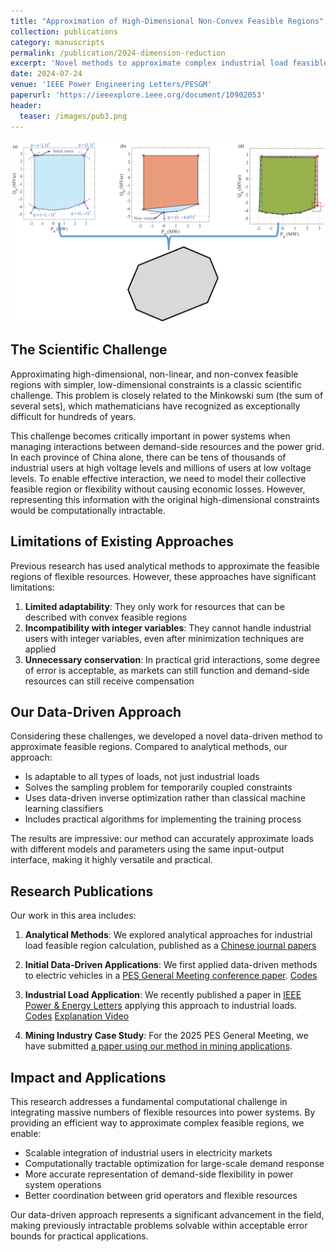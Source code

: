 ```yaml
---
title: "Approximation of High-Dimensional Non-Convex Feasible Regions"
collection: publications
category: manuscripts
permalink: /publication/2024-dimension-reduction
excerpt: 'Novel methods to approximate complex industrial load feasible regions with low-dimensional linear constraints'
date: 2024-07-24
venue: 'IEEE Power Engineering Letters/PESGM'
paperurl: 'https://ieeexplore.ieee.org/document/10902053'
header:
  teaser: /images/pub3.png
---
```


![Dimension Reduction](/images/pub3.png)

## The Scientific Challenge

Approximating high-dimensional, non-linear, and non-convex feasible regions with simpler, low-dimensional constraints is a classic scientific challenge. This problem is closely related to the Minkowski sum (the sum of several sets), which mathematicians have recognized as exceptionally difficult for hundreds of years.

This challenge becomes critically important in power systems when managing interactions between demand-side resources and the power grid. In each province of China alone, there can be tens of thousands of industrial users at high voltage levels and millions of users at low voltage levels. To enable effective interaction, we need to model their collective feasible region or flexibility without causing economic losses. However, representing this information with the original high-dimensional constraints would be computationally intractable.

## Limitations of Existing Approaches

Previous research has used analytical methods to approximate the feasible regions of flexible resources. However, these approaches have significant limitations:

1. **Limited adaptability**: They only work for resources that can be described with convex feasible regions
2. **Incompatibility with integer variables**: They cannot handle industrial users with integer variables, even after minimization techniques are applied
3. **Unnecessary conservation**: In practical grid interactions, some degree of error is acceptable, as markets can still function and demand-side resources can still receive compensation

## Our Data-Driven Approach

Considering these challenges, we developed a novel data-driven method to approximate feasible regions. Compared to analytical methods, our approach:

- Is adaptable to all types of loads, not just industrial loads
- Solves the sampling problem for temporarily coupled constraints
- Uses data-driven inverse optimization rather than classical machine learning classifiers
- Includes practical algorithms for implementing the training process

The results are impressive: our method can accurately approximate loads with different models and parameters using the same input-output interface, making it highly versatile and practical.

## Research Publications

Our work in this area includes:

1. **Analytical Methods**: We explored analytical approaches for industrial load feasible region calculation, published as a [Chinese journal papers](https://chn.oversea.cnki.net/KCMS/detail/detail.aspx?dbcode=CAPJ&dbname=CAPJLAST&filename=DLXT20250113001&uniplatform=OVERSEA&v=EqDlWzby9GWDmabXdhd7_oavSpSpwegkXEeCQuxjWoURDvTMhxORxMwk6X_sRy1-)

2. **Initial Data-Driven Applications**: We first applied data-driven methods to electric vehicles in a [PES General Meeting conference paper](https://ieeexplore.ieee.org/document/10689111). [Codes](https://github.com/Rick10119/Approximating-Feasible-Region-of-Virtual-Power-Plants-A-Data-driven-Approach)

3. **Industrial Load Application**: We recently published a paper in [IEEE Power & Energy Letters](https://ieeexplore.ieee.org/document/10902053) applying this approach to industrial loads. [Codes](https://github.com/Rick10119/Data-Driven-Dimension-Reduction) [Explanation Video](https://www.bilibili.com/video/BV1JFQ1YwEsK)

4. **Mining Industry Case Study**: For the 2025 PES General Meeting, we have submitted [a paper using our method in mining applications](https://arxiv.org/abs/2503.00701).



## Impact and Applications

This research addresses a fundamental computational challenge in integrating massive numbers of flexible resources into power systems. By providing an efficient way to approximate complex feasible regions, we enable:

- Scalable integration of industrial users in electricity markets
- Computationally tractable optimization for large-scale demand response
- More accurate representation of demand-side flexibility in power system operations
- Better coordination between grid operators and flexible resources

Our data-driven approach represents a significant advancement in the field, making previously intractable problems solvable within acceptable error bounds for practical applications. 